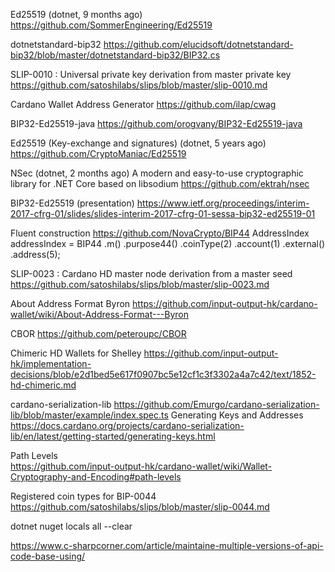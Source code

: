 Ed25519 (dotnet, 9 months ago)
https://github.com/SommerEngineering/Ed25519

dotnetstandard-bip32
https://github.com/elucidsoft/dotnetstandard-bip32/blob/master/dotnetstandard-bip32/BIP32.cs

SLIP-0010 : Universal private key derivation from master private key
https://github.com/satoshilabs/slips/blob/master/slip-0010.md

Cardano Wallet Address Generator
https://github.com/ilap/cwag

BIP32-Ed25519-java
https://github.com/orogvany/BIP32-Ed25519-java

Ed25519 (Key-exchange and signatures) (dotnet, 5 years ago) 
https://github.com/CryptoManiac/Ed25519

NSec (dotnet, 2 months ago)
A modern and easy-to-use cryptographic library for .NET Core based on libsodium
https://github.com/ektrah/nsec

BIP32-Ed25519 (presentation)
https://www.ietf.org/proceedings/interim-2017-cfrg-01/slides/slides-interim-2017-cfrg-01-sessa-bip32-ed25519-01

Fluent construction
https://github.com/NovaCrypto/BIP44
AddressIndex addressIndex = BIP44
                                .m()
                                .purpose44()
                                .coinType(2)
                                .account(1)
                                .external()
                                .address(5);

SLIP-0023 : Cardano HD master node derivation from a master seed
https://github.com/satoshilabs/slips/blob/master/slip-0023.md

About Address Format Byron
https://github.com/input-output-hk/cardano-wallet/wiki/About-Address-Format---Byron

CBOR
https://github.com/peteroupc/CBOR

Chimeric HD Wallets for Shelley
https://github.com/input-output-hk/implementation-decisions/blob/e2d1bed5e617f0907bc5e12cf1c3f3302a4a7c42/text/1852-hd-chimeric.md

cardano-serialization-lib
https://github.com/Emurgo/cardano-serialization-lib/blob/master/example/index.spec.ts
Generating Keys and Addresses
https://docs.cardano.org/projects/cardano-serialization-lib/en/latest/getting-started/generating-keys.html


Path Levels  
https://github.com/input-output-hk/cardano-wallet/wiki/Wallet-Cryptography-and-Encoding#path-levels  

Registered coin types for BIP-0044  
https://github.com/satoshilabs/slips/blob/master/slip-0044.md  

dotnet nuget locals all --clear

https://www.c-sharpcorner.com/article/maintaine-multiple-versions-of-api-code-base-using/